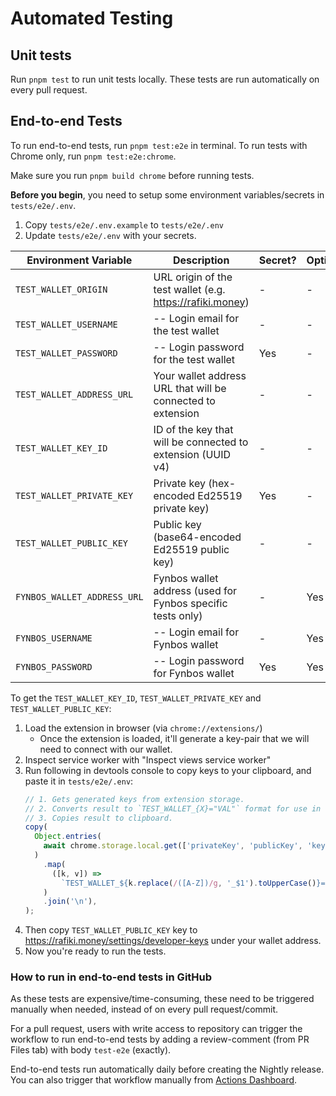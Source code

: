 # Automated Testing

## Unit tests

Run `pnpm test` to run unit tests locally. These tests are run automatically on every pull request.

## End-to-end Tests

To run end-to-end tests, run `pnpm test:e2e` in terminal. To run tests with Chrome only, run `pnpm test:e2e:chrome`.

Make sure you run `pnpm build chrome` before running tests.

**Before you begin**, you need to setup some environment variables/secrets in `tests/e2e/.env`.

1. Copy `tests/e2e/.env.example` to `tests/e2e/.env`
2. Update `tests/e2e/.env` with your secrets.

| Environment Variable        | Description                                                 | Secret? | Optional? |
| --------------------------- | ----------------------------------------------------------- | ------- | --------- |
| `TEST_WALLET_ORIGIN`        | URL origin of the test wallet (e.g. https://rafiki.money)   | -       | -         |
| `TEST_WALLET_USERNAME`      | -- Login email for the test wallet                          | -       | -         |
| `TEST_WALLET_PASSWORD`      | -- Login password for the test wallet                       | Yes     | -         |
| `TEST_WALLET_ADDRESS_URL`   | Your wallet address URL that will be connected to extension | -       | -         |
| `TEST_WALLET_KEY_ID`        | ID of the key that will be connected to extension (UUID v4) | -       | -         |
| `TEST_WALLET_PRIVATE_KEY`   | Private key (hex-encoded Ed25519 private key)               | Yes     | -         |
| `TEST_WALLET_PUBLIC_KEY`    | Public key (base64-encoded Ed25519 public key)              | -       | -         |
| `FYNBOS_WALLET_ADDRESS_URL` | Fynbos wallet address (used for Fynbos specific tests only) | -       | Yes       |
| `FYNBOS_USERNAME`           | -- Login email for Fynbos wallet                            | -       | Yes       |
| `FYNBOS_PASSWORD`           | -- Login password for Fynbos wallet                         | Yes     | Yes       |

To get the `TEST_WALLET_KEY_ID`, `TEST_WALLET_PRIVATE_KEY` and `TEST_WALLET_PUBLIC_KEY`:

1. Load the extension in browser (via `chrome://extensions/`)
   - Once the extension is loaded, it'll generate a key-pair that we will need to connect with our wallet.
1. Inspect service worker with "Inspect views service worker"
1. Run following in devtools console to copy keys to your clipboard, and paste it in `tests/e2e/.env`:
   ```js
   // 1. Gets generated keys from extension storage.
   // 2. Converts result to `TEST_WALLET_{X}="VAL"` format for use in .env file.
   // 3. Copies result to clipboard.
   copy(
     Object.entries(
       await chrome.storage.local.get(['privateKey', 'publicKey', 'keyId']),
     )
       .map(
         ([k, v]) =>
           `TEST_WALLET_${k.replace(/([A-Z])/g, '_$1').toUpperCase()}="${v}"`,
       )
       .join('\n'),
   );
   ```
1. Then copy `TEST_WALLET_PUBLIC_KEY` key to https://rafiki.money/settings/developer-keys under your wallet address.
1. Now you're ready to run the tests.

### How to run in end-to-end tests in GitHub

As these tests are expensive/time-consuming, these need to be triggered manually when needed, instead of on every pull request/commit.

For a pull request, users with write access to repository can trigger the workflow to run end-to-end tests by adding a review-comment (from PR Files tab) with body `test-e2e` (exactly).

End-to-end tests run automatically daily before creating the Nightly release. You can also trigger that workflow manually from [Actions Dashboard](https://github.com/interledger/web-monetization-extension/actions/workflows/nightly-build.yaml).
